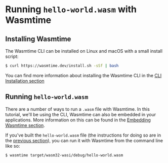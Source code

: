 # Running `hello-world.wasm` with Wasmtime

## Installing Wasmtime

The Wasmtime CLI can be installed on Linux and macOS with a small install
script:

```sh
$ curl https://wasmtime.dev/install.sh -sSf | bash
```

You can find more information about installing the Wasmtime CLI in the
[CLI Installation section](./cli-install.md)

## Running `hello-world.wasm`

There are a number of ways to run a `.wasm` file with Wasmtime. In this
tutorial, we'll be using the CLI, Wasmtime can also be embedded in your
applications. More information on this can be found in the
[Embedding Wasmtime section](./embed.md).

If you've built the `hello-world.wasm` file (the instructions for doing so are in the
[previous section](./tutorial-create-hello-world.md)),
you can run it with Wasmtime from the command line like so:

```sh
$ wasmtime target/wasm32-wasi/debug/hello-world.wasm
```

